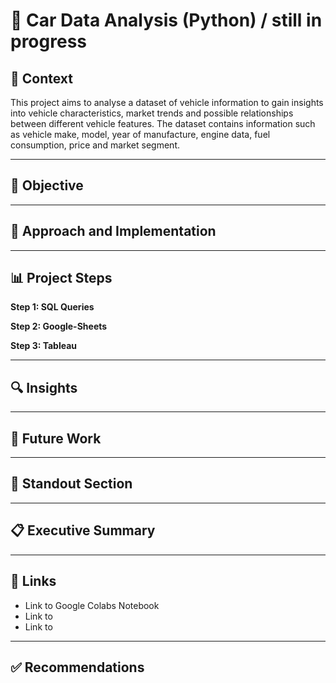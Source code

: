 # 🚗 **Car Data Analysis (Python)** / still in progress

## 📄 Context
This project aims to analyse a dataset of vehicle information to gain insights into vehicle characteristics, market trends and possible relationships between different vehicle features. The dataset contains information such as vehicle make, model, year of manufacture, engine data, fuel consumption, price and market segment.

---

## 🎯 Objective

---

## 🚀 Approach and Implementation

---

## 📊 Project Steps

**Step 1: SQL Queries**

  
**Step 2: Google-Sheets**


**Step 3: Tableau**  

---

## 🔍 Insights

---

## 🔮 Future Work

---

## 🌟 Standout Section

---

## 📋 Executive Summary

---

## 🔗 Links
* Link to Google Colabs Notebook
* Link to 
* Link to 

---

## ✅ Recommendations













